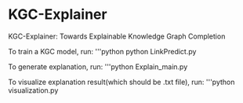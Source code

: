 # KGC-Explainer
KGC-Explainer: Towards Explainable Knowledge Graph Completion

To train a KGC model, run:
'''python
python LinkPredict.py

To generate explanation, run:
'''python
Explain_main.py

To visualize explanation result(which should be .txt file), run:
'''python
visualization.py
